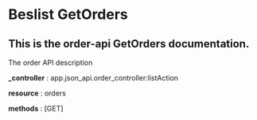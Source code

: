 # Beslist GetOrders


## This is the order-api GetOrders documentation.

The order API description

**_controller** : app.json_api.order_controller:listAction

**resource** : orders

**methods** : [GET]